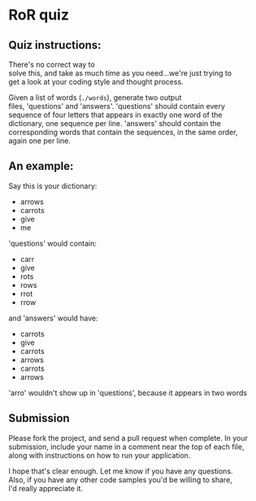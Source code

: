 RoR quiz                                                                                                                       
========                                                                                                                       
                                                                                                                               
Quiz instructions:                                                                                                             
------------------                                                                                                             
                                                                                                                               
There's no correct way to                                                                                                      
solve this, and take as much time as you need...we're just trying to                                                           
get a look at your coding style and thought process.                                                                           
                                                                                                                               
Given a list of words (`./words`), generate two output                                                                         
files, 'questions' and 'answers'.  'questions' should contain every                                                            
sequence of four letters that appears in exactly one word of the                                                               
dictionary, one sequence per line.  'answers' should contain the                                                               
corresponding words that contain the sequences, in the same order,                                                             
again one per line.                                                                                                            
                                                                                                                               
An example:                                                                                                                    
-----------                                                                                                                    
                                                                                                                               
Say this is your dictionary:                                                                                                   
* arrows                                                                                                                       
* carrots                                                                                                                      
* give                                                                                                                         
* me                                                                                                                           
                                                                                                                               
'questions' would contain:                                                                                                     
* carr                                                                                                                         
* give                                                                                                                         
* rots                                                                                                                         
* rows                                                                                                                         
* rrot                                                                                                                         
* rrow                                                                                                                         
                                                                                                                               
and 'answers' would have:                                                                                                      
* carrots                                                                                                                      
* give                                                                                                                         
* carrots                                                                                                                      
* arrows                                                                                                                       
* carrots                                                                                                                      
* arrows                                                                                                                       
                                                                                                                               
'arro' wouldn't show up in 'questions', because it appears in two words                                                        

Submission
----------

Please fork the project, and send a pull request when complete.
In your submission, include your name in a comment near the top of
each file, along with instructions on how to run your application.

                                                                                                                               
I hope that's clear enough.  Let me know if you have any questions.                                                            
Also, if you have any other code samples you'd be willing to share,                                                            
I'd really appreciate it.                                                                                                      
